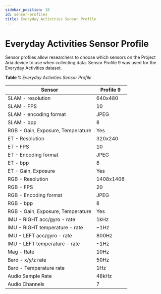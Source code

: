 ```yaml
---
sidebar_position: 18
id: sensor-profiles
title: Everyday Activities Sensor Profile
---
```


# Everyday Activities Sensor Profile

Sensor profiles allow researchers to choose which sensors on the Project Aria device to use when collecting data. Sensor Profile 9 was used for the Everyday Activities dataset.

**Table 1:** *Everyday Activities Sensor Profile*

|Sensor |Profile 9 |
|--- |--- |
|SLAM - resolution |640x480 |
|SLAM - FPS |10 |
|SLAM - encoding format |JPEG |
|SLAM - bpp |8 |
|RGB - Gain, Exposure, Temperature |Yes |
|ET - Resolution |320x240 |
|ET - FPS |10 |
|ET - Encoding format |JPEG |
|ET - bpp |8 |
|ET - Gain, Exposure |Yes |
|RGB - Resolution |1408x1408 |
|RGB - FPS |20 |
|RGB - Encoding format |JPEG |
|RGB - bpp |8 |
|RGB - Gain, Exposure, Temperature |Yes |
|IMU - RIGHT acc/gyro - rate |1kHz |
|IMU - RIGHT temperature - rate |~1Hz |
|IMU - LEFT acc/gyro - rate |800Hz |
|IMU - LEFT temperature - rate |~1Hz |
|Mag - Rate |10Hz |
|Baro - x/y/z rate |50Hz |
|Baro - Temperature rate |1Hz |
|Audio Sample Rate |48kHz |
|Audio Channels |7 |
